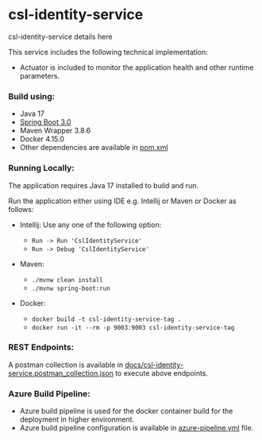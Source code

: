 # csl-identity-service

csl-identity-service details here

This service includes the following technical implementation:

* Actuator is included to monitor the application health and other runtime parameters.

### Build using:

* Java 17
* [Spring Boot 3.0](docs/HELP.md)
* Maven Wrapper 3.8.6
* Docker 4.15.0
* Other dependencies are available in [pom.xml](pom.xml)

### Running Locally:

The application requires Java 17 installed to build and run.

Run the application either using IDE e.g. Intellij or Maven or Docker as follows:

* Intellij: Use any one of the following option:
  * `` Run -> Run 'CslIdentityService' ``
  * `` Run -> Debug 'CslIdentityService' ``

* Maven:
  * `` ./mvnw clean install ``
  * `` ./mvnw spring-boot:run ``

* Docker:
    * `` docker build -t csl-identity-service-tag . ``
    * `` docker run -it --rm -p 9003:9003 csl-identity-service-tag ``

### REST Endpoints:

A postman collection is available in [docs/csl-identity-service.postman_collection.json](docs/csl-identity-service.postman_collection.json) to execute above endpoints.

### Azure Build Pipeline:

* Azure build pipeline is used for the docker container build for the deployment in higher environment.
* Azure build pipeline configuration is available in [azure-pipeline.yml](azure-pipelines.yml) file.
